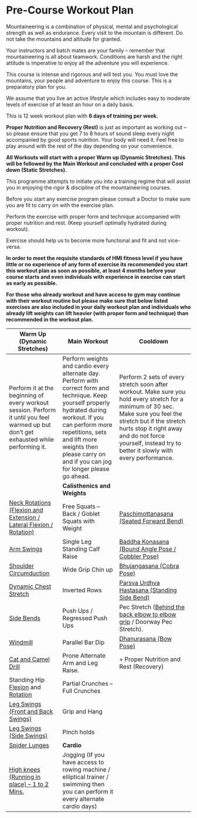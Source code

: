 # Pre-Course Workout Plan
Mountaineering is a combination of physical, mental and psychological strength as well as endurance. Every visit to the mountain is different. Do not take the mountains and altitude for granted.

Your instructors and batch mates are your family – remember that mountaineering is all about teamwork. Conditions are harsh and the right attitude is imperative to enjoy all the adventure you will experience.

This course is intense and rigorous and will test you. You must love the mountains, your people and adventure to enjoy this course. This is a preparatory plan for you.

We assume that you live an active lifestyle which includes easy to moderate levels of exercise of at least an hour on a daily basis.

This is 12 week workout plan with **6 days of training per week.**

**Proper Nutrition and Recovery (Rest)** is just as important as working out – so please ensure that you get 7 to 8 hours of sound sleep every night accompanied by good sports nutrition. Your body will need it. Feel free to play around with the rest of the day depending on your convenience.

**All Workouts will start with a proper Warm up (Dynamic Stretches). This will be followed by the Main Workout and concluded with a proper Cool down (Static Stretches).**

This programme attempts to initiate you into a training regime that will assist you in enjoying the rigor & discipline of the mountaineering courses.

Before you start any exercise program please consult a Doctor to make sure you are fit to carry on with the exercise plan.

Perform the exercise with proper form and technique accompanied with proper nutrition and rest. (Keep yourself optimally hydrated during workout).

Exercise should help us to become more functional and fit and not vice-versa.

**In order to meet the requisite standards of HMI fitness level if you have little or no experience of any form of exercise its recommended you start this workout plan as soon as possible, at least 4 months before your course starts and even individuals with experience in exercise can start as early as possible.**

**For those who already workout and have access to gym  may continue with their workout routine but please make sure that below listed exercises are also included in your daily workout plan and individuals who already lift weights can lift heavier (with proper form and technique) than recommended in the workout plan.**  
  
  

|Warm Up (Dynamic Stretches) | Main Workout | Cooldown
|---|---|---|
| Perform it at the beginning of every workout session. Perform it until you feel warmed up but don’t get exhausted while performing it.| Perform weights and cardio every alternate day. Perform with correct form and technique. Keep yourself properly hydrated during workout. If you can perform more repetitions, sets and lift more weights then please carry on and if you can jog for longer please go ahead. | Perform 2 sets of every stretch soon after workout. Make sure you hold every stretch for a minimum of 30 sec. Make sure you feel the stretch but if the stretch hurts stop it right away and do not force yourself, instead try to better it slowly with every performance. |
| | **Calisthenics and Weights** | |
| [Neck Rotations (Flexion and Extension / Lateral Flexion / Rotation)](https://www.youtube.com/watch?v=W2IlxHQwR14) | Free Squats – Back / Goblet Squats with Weight | [Paschimottanasana (Seated Forward Bend)](https://www.youtube.com/watch?app=desktop&v=T8sgVyF4Ux4) |
| [Arm Swings](https://www.youtube.com/watch?v=VFIoWrzfO3g) | Single Leg Standing Calf Raise | [Baddha Konasana (Bound Angle Pose / Cobbler Pose)](https://www.youtube.com/watch?v=hRcvSEtoecg) |
| [Shoulder Circumduction](https://www.youtube.com/watch?v=EENVG0jhNEc) | Wide Grip Chin up | [Bhujangasana (Cobra Pose)](https://www.youtube.com/watch?v=fOdrW7nf9gw) |
| [Dynamic Chest Stretch](https://www.youtube.com/watch?v=kLmWN3Qsj0A) | Inverted Rows | [Parsva Urdhva Hastasana (Standing Side Bend)](https://www.youtube.com/watch?v=IxXW-INaYSc) |
| [Side Bends](https://www.youtube.com/watch?v=2TO6K0xcYeU) | Push Ups / Regressed Push Ups | Pec Stretch ([Behind the back elbow to elbow grip](https://www.acefitness.org/resources/everyone/blog/5657/5-chest-stretch-variations/) / Doorway Pec Stretch). |
| [Windmill](https://www.youtube.com/watch?v=bG5cn-erYUg) | Parallel Bar Dip | [Dhanurasana (Bow Pose)](https://www.youtube.com/watch?app=desktop&v=4P2mYcOGxbU) |
| [Cat and Camel Drill](https://www.youtube.com/watch?app=desktop&v=v1KltmDT8TE) | Prone Alternate Arm and Leg Raise. | + Proper Nutrition and Rest (Recovery) |
| Standing Hip [Flexion](https://www.youtube.com/watch?app=desktop&v=ApZOAx24-X8) and [Rotation](https://www.youtube.com/watch?app=desktop&v=73XPwD9VHLk) | Partial Crunches – Full Crunches | |
| [Leg Swings (Front and Back Swings)](https://www.youtube.com/watch?app=desktop&v=naW8u72lOzI) | Grip and Hang | |
| [Leg Swings (Side Swings)](https://www.youtube.com/watch?app=desktop&v=naW8u72lOzI) | Pinch holds | |
| [Spider Lunges](https://www.youtube.com/watch?app=desktop&v=M_OoFzysWak) | **Cardio** | |
| [High knees (Running in place) – 1 to 2 Mins.](https://www.youtube.com/watch?app=desktop&v=RasuDnjQI_k) | Jogging (If you have access to rowing machine / elliptical trainer / swimming then you can perform it every alternate cardio days) | |
